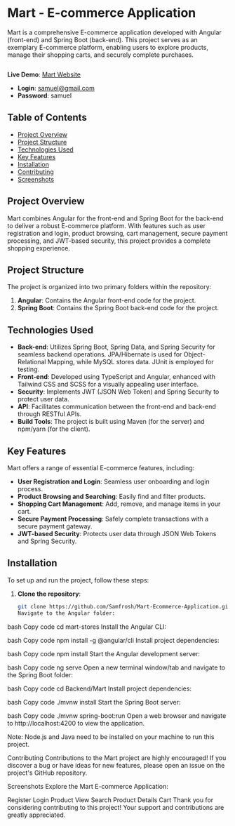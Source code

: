 # Mart - E-commerce Application

Mart is a comprehensive E-commerce application developed with Angular (front-end) and Spring Boot (back-end). This project serves as an exemplary E-commerce platform, enabling users to explore products, manage their shopping carts, and securely complete purchases.

<img src="https://github.com/Samfrosh/portfolio/blob/main/src/assets/images/mart.png" alt="">

**Live Demo**: [Mart Website](https://mart-s.netlify.app/)
- **Login**: samuel@gmail.com
- **Password**: samuel

## Table of Contents

- [Project Overview](#project-overview)
- [Project Structure](#project-structure)
- [Technologies Used](#technologies-used)
- [Key Features](#key-features)
- [Installation](#installation)
- [Contributing](#contributing)
- [Screenshots](#screenshots)

## Project Overview

Mart combines Angular for the front-end and Spring Boot for the back-end to deliver a robust E-commerce platform. With features such as user registration and login, product browsing, cart management, secure payment processing, and JWT-based security, this project provides a complete shopping experience.

## Project Structure

The project is organized into two primary folders within the repository:

1. **Angular**: Contains the Angular front-end code for the project.
2. **Spring Boot**: Contains the Spring Boot back-end code for the project.

## Technologies Used

- **Back-end**: Utilizes Spring Boot, Spring Data, and Spring Security for seamless backend operations. JPA/Hibernate is used for Object-Relational Mapping, while MySQL stores data. JUnit is employed for testing.
- **Front-end**: Developed using TypeScript and Angular, enhanced with Tailwind CSS and SCSS for a visually appealing user interface.
- **Security**: Implements JWT (JSON Web Token) and Spring Security to protect user data.
- **API**: Facilitates communication between the front-end and back-end through RESTful APIs.
- **Build Tools**: The project is built using Maven (for the server) and npm/yarn (for the client).

## Key Features

Mart offers a range of essential E-commerce features, including:

- **User Registration and Login**: Seamless user onboarding and login process.
- **Product Browsing and Searching**: Easily find and filter products.
- **Shopping Cart Management**: Add, remove, and manage items in your cart.
- **Secure Payment Processing**: Safely complete transactions with a secure payment gateway.
- **JWT-based Security**: Protects user data through JSON Web Tokens and Spring Security.

## Installation

To set up and run the project, follow these steps:

1. **Clone the repository**:

   ```bash
   git clone https://github.com/Samfrosh/Mart-Ecommerce-Application.git
   Navigate to the Angular folder:

bash
Copy code
cd mart-stores
Install the Angular CLI:

bash
Copy code
npm install -g @angular/cli
Install project dependencies:

bash
Copy code
npm install
Start the Angular development server:

bash
Copy code
ng serve
Open a new terminal window/tab and navigate to the Spring Boot folder:

bash
Copy code
cd Backend/Mart
Install project dependencies:

bash
Copy code
./mvnw install
Start the Spring Boot server:

bash
Copy code
./mvnw spring-boot:run
Open a web browser and navigate to http://localhost:4200 to view the application.

Note: Node.js and Java need to be installed on your machine to run this project.

Contributing
Contributions to the Mart project are highly encouraged! If you discover a bug or have ideas for new features, please open an issue on the project's GitHub repository.

Screenshots
Explore the Mart E-commerce Application:

Register
Login
Product View
Search
Product Details
Cart
Thank you for considering contributing to this project! Your support and contributions are greatly appreciated.
